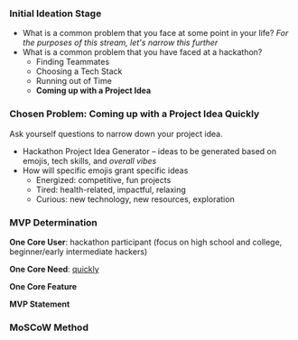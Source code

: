 ### Initial Ideation Stage
- What is a common problem that you face at some point in your life?
*For the purposes of this stream, let's narrow this further*
- What is a common problem that you have faced at a hackathon?
  - Finding Teammates
  - Choosing a Tech Stack
  - Running out of Time
  - **Coming up with a Project Idea**
### Chosen Problem: Coming up with a Project Idea Quickly
Ask yourself questions to narrow down your project idea. 
- Hackathon Project Idea Generator – ideas to be generated based on emojis, tech skills, and *overall vibes*
- How will specific emojis grant specific ideas
  - Energized: competitive, fun projects
  - Tired: health-related, impactful, relaxing
  - Curious: new technology, new resources, exploration

### MVP Determination
**One Core User**: hackathon participant (focus on high school and college, beginner/early intermediate hackers) 

**One Core Need**: <u>quickly</u>

**One Core Feature**

**MVP Statement**

>

### MoSCoW Method
